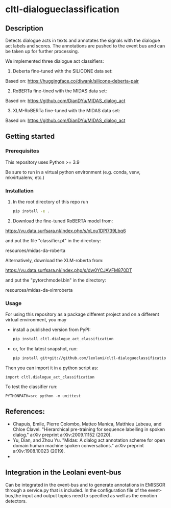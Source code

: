 # cltl-dialogueclassification

## Description

Detects dialogue acts in texts and annotates the signals with the dialogue act labels and scores.
The annotations are pushed to the event bus and can be taken up for further processing.

We implemented three dialogue act classifiers:

1) Deberta fine-tuned with the SILICONE data set:

Based on: https://huggingface.co/diwank/silicone-deberta-pair

2) RoBERTa fine-tined with the MIDAS data set:

Based on: https://github.com/DianDYu/MIDAS_dialog_act

3) XLM-RoBERTa fine-tuned with the MIDAS data set:

Based on: https://github.com/DianDYu/MIDAS_dialog_act

## Getting started

### Prerequisites

This repository uses Python >= 3.9

Be sure to run in a virtual python environment (e.g. conda, venv, mkvirtualenv, etc.)

### Installation

1. In the root directory of this repo run

    ```bash
    pip install -e .
    ```
2. Download the fine-tuned RoBERTA model from:

https://vu.data.surfsara.nl/index.php/s/xLou1DPl739Lbq6

and put the file "classifier.pt" in the directory:

resources/midas-da-roberta

Alternatively, download the XLM-roberta from: 

https://vu.data.surfsara.nl/index.php/s/dw0YCJAVFM870DT

and put the "pytorchmodel.bin" in the directory:

resources/midas-da-xlmroberta

### Usage

For using this repository as a package different project and on a different virtual environment, you may

- install a published version from PyPI:

    ```bash
    pip install cltl.dialogue_act_classification
    ```

- or, for the latest snapshot, run:

    ```bash
    pip install git+git://github.com/leolani/cltl-dialogueclassification.git@main
    ```

Then you can import it in a python script as:

    import cltl.dialogue_act_classification

To test the classifier run:

```commandline
PYTHONPATH=src python -m unittest
```

## References:
- Chapuis, Emile, Pierre Colombo, Matteo Manica, Matthieu Labeau, and Chloe Clavel. "Hierarchical pre-training for sequence labelling in spoken dialog." arXiv preprint arXiv:2009.11152 (2020).
- Yu, Dian, and Zhou Yu. "Midas: A dialog act annotation scheme for open domain human machine spoken conversations." arXiv preprint arXiv:1908.10023 (2019).
- 

## Integration in the Leolani event-bus

Can be integrated in the event-bus and to generate annotations in EMISSOR through a service.py that is included.
In the configuration file of the event-bus,the input and output topics need to specified as well as the emotion detectors.



